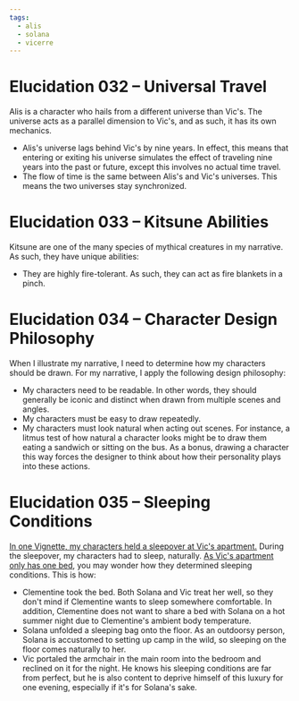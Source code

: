```yaml
---
tags:
  - alis
  - solana
  - vicerre
---
```


# Elucidation 032 – Universal Travel

Alis is a character who hails from a different universe than Vic's. The universe acts as a parallel dimension to Vic's, and as such, it has its own mechanics.

- Alis's universe lags behind Vic's by nine years. In effect, this means that entering or exiting his universe simulates the effect of traveling nine years into the past or future, except this involves no actual time travel.
- The flow of time is the same between Alis's and Vic's universes. This means the two universes stay synchronized.

# Elucidation 033 – Kitsune Abilities

Kitsune are one of the many species of mythical creatures in my narrative. As such, they have unique abilities:

- They are highly fire-tolerant. As such, they can act as fire blankets in a pinch.

# Elucidation 034 – Character Design Philosophy

When I illustrate my narrative, I need to determine how my characters should be drawn. For my narrative, I apply the following design philosophy:

- My characters need to be readable. In other words, they should generally be iconic and distinct when drawn from multiple scenes and angles.
- My characters must be easy to draw repeatedly.
- My characters must look natural when acting out scenes. For instance, a litmus test of how natural a character looks might be to draw them eating a sandwich or sitting on the bus. As a bonus, drawing a character this way forces the designer to think about how their personality plays into these actions.

# Elucidation 035 – Sleeping Conditions

[In one Vignette, my characters held a sleepover at Vic's apartment.](2023-07-16_vignette-035_midsummer-night.md) During the sleepover, my characters had to sleep, naturally. [As Vic's apartment only has one bed](2023-07-17_illustration-024_floor-plan.md), you may wonder how they determined sleeping conditions. This is how:

- Clementine took the bed. Both Solana and Vic treat her well, so they don't mind if Clementine wants to sleep somewhere comfortable. In addition, Clementine does not want to share a bed with Solana on a hot summer night due to Clementine's ambient body temperature.
- Solana unfolded a sleeping bag onto the floor. As an outdoorsy person, Solana is accustomed to setting up camp in the wild, so sleeping on the floor comes naturally to her.
- Vic portaled the armchair in the main room into the bedroom and reclined on it for the night. He knows his sleeping conditions are far from perfect, but he is also content to deprive himself of this luxury for one evening, especially if it's for Solana's sake.
